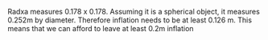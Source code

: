 Radxa measures 0.178 x 0.178.
Assuming it is a spherical object, it measures 0.252m by diameter.
Therefore inflation needs to be at least 0.126 m.
This means that we can afford to leave at least 0.2m inflation